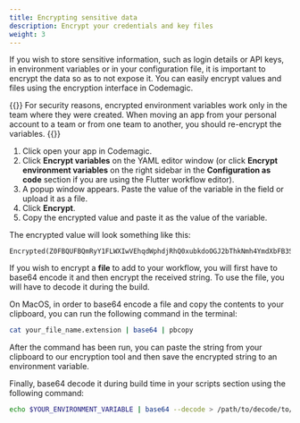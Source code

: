 ```yaml
---
title: Encrypting sensitive data
description: Encrypt your credentials and key files
weight: 3
---
```


If you wish to store sensitive information, such as login details or API keys, in environment variables or in your configuration file, it is important to encrypt the data so as to not expose it. You can easily encrypt values and files using the encryption interface in Codemagic.

{{<notebox>}}
For security reasons, encrypted environment variables work only in the team where they were created. When moving an app from your personal account to a team or from one team to another, you should re-encrypt the variables.
{{</notebox>}}

1. Click open your app in Codemagic.
2. Click **Encrypt variables** on the YAML editor window (or click **Encrypt environment variables** on the right sidebar in the **Configuration as code** section if you are using the Flutter workflow editor).
3. A popup window appears. Paste the value of the variable in the field or upload it as a file.
4. Click **Encrypt**. 
5. Copy the encrypted value and paste it as the value of the variable.

The encrypted value will look something like this:

```
Encrypted(Z0FBQUFBQmRyY1FLWXIwVEhqdWphdjRhQ0xubkdoOGJ2bThkNmh4YmdXbFB3S2wyNTN2OERoV3c0YWU0OVBERG42d3Rfc2N0blNDX3FfblZxbUc4d2pWUHJBSVppbXNXNC04U1VqcGlnajZ2VnJVMVFWc3lZZ289)
```

If you wish to encrypt a **file** to add to your workflow, you will first have to base64 encode it and then encrypt the received string. To use the file, you will have to decode it during the build.

On MacOS, in order to base64 encode a file and copy the contents to your clipboard, you can run the following command in the terminal:

  ```bash
  cat your_file_name.extension | base64 | pbcopy 
  ```
After the command has been run, you can paste the string from your clipboard to our encryption tool and then save the encrypted string to an environment variable.

Finally, base64 decode it during build time in your scripts section using the following command:

  ```bash
  echo $YOUR_ENVIRONMENT_VARIABLE | base64 --decode > /path/to/decode/to/your_file_name.extension
  ```
